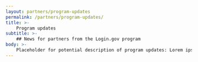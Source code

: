 ```yaml
---
layout: partners/program-updates
permalink: /partners/program-updates/
title: >-
    Program updates
subtitle: >-
    ## News for partners from the Login.gov program
body: >-
    Placeholder for potential description of program updates: Lorem ipsum dolor sit amet, consectetur adipiscing elit, sed do eiusmod tempor incididunt ut labore et dolore magna aliqua. Ut enim ad minim veniam, quis nostrud exercitation ullamco laboris nisi ut aliquip ex ea commodo consequat.
---
```


